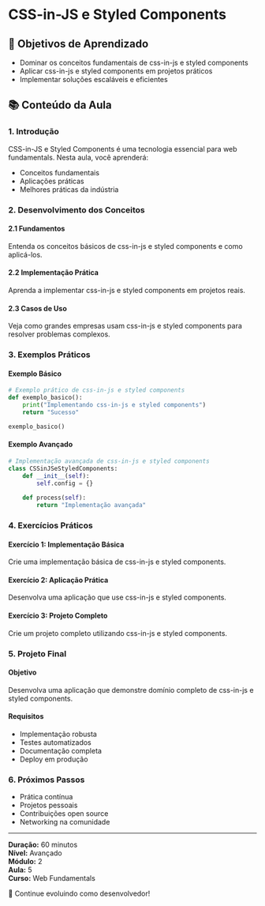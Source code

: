 # CSS-in-JS e Styled Components

## 🎯 Objetivos de Aprendizado
- Dominar os conceitos fundamentais de css-in-js e styled components
- Aplicar css-in-js e styled components em projetos práticos
- Implementar soluções escaláveis e eficientes

## 📚 Conteúdo da Aula

### 1. Introdução
CSS-in-JS e Styled Components é uma tecnologia essencial para web fundamentals. Nesta aula, você aprenderá:

- Conceitos fundamentais
- Aplicações práticas
- Melhores práticas da indústria

### 2. Desenvolvimento dos Conceitos

#### 2.1 Fundamentos
Entenda os conceitos básicos de css-in-js e styled components e como aplicá-los.

#### 2.2 Implementação Prática
Aprenda a implementar css-in-js e styled components em projetos reais.

#### 2.3 Casos de Uso
Veja como grandes empresas usam css-in-js e styled components para resolver problemas complexos.

### 3. Exemplos Práticos

#### Exemplo Básico
```python
# Exemplo prático de css-in-js e styled components
def exemplo_basico():
    print("Implementando css-in-js e styled components")
    return "Sucesso"

exemplo_basico()
```

#### Exemplo Avançado
```python
# Implementação avançada de css-in-js e styled components
class CSSinJSeStyledComponents:
    def __init__(self):
        self.config = {}
    
    def process(self):
        return "Implementação avançada"
```

### 4. Exercícios Práticos

#### Exercício 1: Implementação Básica
Crie uma implementação básica de css-in-js e styled components.

#### Exercício 2: Aplicação Prática
Desenvolva uma aplicação que use css-in-js e styled components.

#### Exercício 3: Projeto Completo
Crie um projeto completo utilizando css-in-js e styled components.

### 5. Projeto Final

#### Objetivo
Desenvolva uma aplicação que demonstre domínio completo de css-in-js e styled components.

#### Requisitos
- Implementação robusta
- Testes automatizados
- Documentação completa
- Deploy em produção

### 6. Próximos Passos

- Prática contínua
- Projetos pessoais
- Contribuições open source
- Networking na comunidade

---

**Duração:** 60 minutos  
**Nível:** Avançado  
**Módulo:** 2  
**Aula:** 5  
**Curso:** Web Fundamentals

🎉 Continue evoluindo como desenvolvedor!
